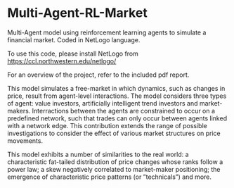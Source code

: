 # Multi-Agent-RL-Market
Multi-Agent model using reinforcement learning agents to simulate a financial market. Coded in NetLogo language.

To use this code, please install NetLogo from https://ccl.northwestern.edu/netlogo/

For an overview of the project, refer to the included pdf report.

This model simulates a free-market in which dynamics, such as changes in price, result from agent-level interactions. The model considers three types of agent: value investors, artificially intelligent trend investors and market-makers. Interractions between the agents are constrained to occur on a predefined network, such that trades can only occur between agents linked with a network edge. This contribution extends the range of possible investigations to consider the effect of various market structures on price movements. 

This model exhibits a number of similarities to the real world: a characteristic fat-tailed distribution of price changes whose ranks follow a power law; a skew negatively correlated to market-maker positioning; the emergence of characteristic price patterns (or ”technicals”) and more.
